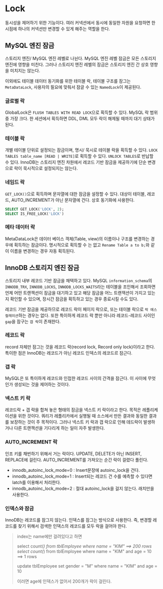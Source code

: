 # Lock

동시성을 제어하기 위한 기능이다. 여러 커넥션에서 동시에 동일한 자원을 요청하면 한 시점에 하나의 커넥션만 변경할 수 있게 해주는 역할을 한다.

## MySQL 엔진 잠금

스토리지 엔진/ MySQL 엔진 레벨로 나뉜다. MySQL 엔진 레벨 잠금은 모든 스토리지 엔진에 영향을 미친다. 그러나 스토리지 엔진 레벨의 잠금은
스토리지 엔진 간 상호 영향을 미치지는 않는다. 

이외에도 테이블 데이터 동기화를 위한 테이블 락, 테이블 구조를 잠그는 `MetaDataLock`, 사용자의 필요에 맞춰서 잠글 수 있는 `NamedLock`이 제공된다.


### 글로벌 락
GlobalLock은 `FLUSH TABLES WITH READ LOCK`으로 획득할 수 있다. MySQL 락 범위 중 가장 크다. 한 세션에서 획득하면
DDL, DML 모두 락이 해제될 때까지 대기 상태가 된다. 

### 테이블 락
개별 테이블 단위로 설정되는 잠금이며, 명시/ 묵시로 테이블 락을 획득할 수 있다. `LOCK TABLES table_name [READ | WRITE]`로 획득할 수 있다.
`UNLOCK TABLES`로 반납할 수 있다. InnoDB는 스토리지 엔진 차원에서 레코드 기반 잠금을 제공하기에 단순 변경으로 락이 묵시적으로 설정되지는 않는다.

### 네임드 락
`GET_LOCK()`으로 획득하며 문자열에 대한 잠금을 설정할 수 있다. 대상이 테이블, 레코드, AUTO_INCREMENT가 아닌 문자열에 건다. 상호 동기화에 사용한다.

````sql
SELECT GET_LOCK('LOCK', 2);
SELECT IS_FREE_LOCK('LOCK')
````

### 메타 데이터 락
MetaDataLock은 데이터 베이스 객체(Table, view)의 이름이나 구조를 변경하는 경우에 획득하는 잠금이다. 명시적으로 획득할 수 는 없고
`Rename Table a to b;`와 같이 이름을 변경하는 경우 자동 획득된다. 


## InnoDB 스토리지 엔진 잠금
스토리지 내부 레코드 기반 잠금을 채택하고 있다. MySQL `information_schema`의 `INNODB_TRX`, `INNODB_LOCKS`, `INNODB_LOCKS_WAITS`라는
테이블을 조인해서 조회하면 언제 어떤 트랜잭션이 잠금을 대기하고 있고 해당 잠금을 어느 트랜잭션이 가지고 있는지 확인할 수 있으며, 장시간 잠금을
획득하고 있는 경우 종료시킬 수도 있다. 

레코드 기반 잠금을 제공하므로 레코드 락이 페이지 락으로, 또는 테이블 락으로 `락 에스컬레이션`하는 경우는 없다. 또한 특이하게 레코드 락 뿐만 아니라
레코드-레코드 사이인 `gap`을 잠구는 `갭 락`이 존재한다.

### 레코드 락
record 자체만 잠그는 것을 레코드 락(record lock, Record only lock)이라고 한다. 특이한 점은 InnoDB는 레코드가 아닌 레코드 인덱스의 레코드르 잠근다.

### 갭 락
MySQL은 또 특이하게 레코드와 인접한 레코드 사이의 간격을 잠근다. 이 사이에 무엇인가 생성되는 것을 제어하는 것이다.

### 넥스트 키 락
레코드락 + 갭 락을 합쳐 놓은 형태의 잠금을 넥스트 키 락이라고 한다. 목적은 레플리케이션을 위한 것이다. 쿼리가 레플리카에서 실행될 때 소스에서 
만든 결과와 동일한 결과를 보장하는 것이 주 목적이다. 그러나 넥스트 키 락과 갭 락으로 인해 데드락이 발생하거나 다른 트랜잭션을 기다리게 하는 일이
자주 발생한다. 

### AUTO_INCREMENT 락
인조 키를 채번하기 위해서 거는 락이다. UPDATE, DELETE가 아닌  INSERT, REPLACE에 걸린다. AUTO_INCREMENT를 가져오는 순간 락이 걸렸다 풀린다.

- innodb_autoinc_lock_mode=0 : Insert문장에 autoinc_lock을 건다.
- innodb_autoinc_lock_mode=1 : Insert되는 레코드 건 수를 예측할 수 있다면 latch를 이용해서 처리한다. 
- innodb_autoinc_lock_mode=2 : 절대 autoinc_lock을 걸지 않는다. 래치만을 사용한다. 

### 인덱스와 잠금

InnoDB는 레코드를 잠그지 않는다. 인덱스를 잠그는 방식으로 사용한다. 즉, 변경할 레코드를 찾기 위해서 검색한 인덱스의 레코드를 모두 락을 걸어야 한다.

>
> index는 name에만 걸려있다고 하면
> 
> select count(*) from tblEmployee where name = "KIM" ==> 200 rows
> select count(*) from tblEmployee where name = "KIM" and age = 10 ==> 1 rows
> 
> update tblEmployee
> set gender = "M"
> where name = "KIM" and age = 10
> 
> 이러면 age에 인덱스가 없어서 200개가 락이 걸린다.


[//]: # (https://velog.io/@soyeon207/DB-Lock-%EC%B4%9D%EC%A0%95%EB%A6%AC-1-InnoDB-%EC%9D%98-Lock)
